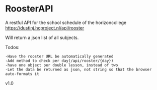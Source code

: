 # RoosterAPI
A restful API for the school schedule of the horizoncollege
https://dustinj.hcproject.nl/api/rooster

Will return a json list of all subjects.


Todos:
    
    -Have the rooster URL be automatically generated
    -Add method to check per day(/api/rooster/{day})
    -have one object per double lesson, instead of two
    -Let the data be returned as json, not string so that the browser auto-formats it


v1.0
